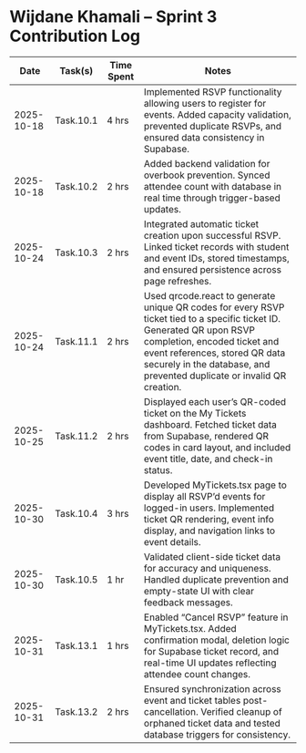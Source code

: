 # Wijdane Khamali – Sprint 3 Contribution Log

| Date | Task(s) | Time Spent | Notes |
|------|----------|------------|-------|
| 2025-10-18 | Task.10.1 | 4 hrs | Implemented RSVP functionality allowing users to register for events. Added capacity validation, prevented duplicate RSVPs, and ensured data consistency in Supabase. |
| 2025-10-18 | Task.10.2 | 2 hrs | Added backend validation for overbook prevention. Synced attendee count with database in real time through trigger-based updates. |
| 2025-10-24 | Task.10.3 | 2 hrs | Integrated automatic ticket creation upon successful RSVP. Linked ticket records with student and event IDs, stored timestamps, and ensured persistence across page refreshes. |
| 2025-10-24 | Task.11.1 | 2 hrs | Used qrcode.react to generate unique QR codes for every RSVP ticket tied to a specific ticket ID. Generated QR upon RSVP completion, encoded ticket and event references, stored QR data securely in the database, and prevented duplicate or invalid QR creation. |
| 2025-10-25 | Task.11.2 | 2 hrs | Displayed each user’s QR-coded ticket on the My Tickets dashboard. Fetched ticket data from Supabase, rendered QR codes in card layout, and included event title, date, and check-in status. |
| 2025-10-30 | Task.10.4 | 3 hrs | Developed MyTickets.tsx page to display all RSVP’d events for logged-in users. Implemented ticket QR rendering, event info display, and navigation links to event details. |
| 2025-10-30 | Task.10.5 | 1 hr | Validated client-side ticket data for accuracy and uniqueness. Handled duplicate prevention and empty-state UI with clear feedback messages. |
| 2025-10-31 | Task.13.1 | 1 hrs | Enabled “Cancel RSVP” feature in MyTickets.tsx. Added confirmation modal, deletion logic for Supabase ticket record, and real-time UI updates reflecting attendee count changes. |
| 2025-10-31 | Task.13.2 | 2 hrs | Ensured synchronization across event and ticket tables post-cancellation. Verified cleanup of orphaned ticket data and tested database triggers for consistency. |



